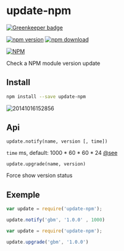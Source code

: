 update-npm
==========

[![Greenkeeper badge](https://badges.greenkeeper.io/noyobo/update-npm.svg)](https://greenkeeper.io/)

[![npm version](http://img.shields.io/npm/v/update-npm.svg)](https://www.npmjs.org/package/update-npm)
[![npm download](http://img.shields.io/npm/dm/update-npm.svg)](https://www.npmjs.org/package/update-npm)

[![NPM](https://nodei.co/npm/update-npm.png?downloads=true&downloadRank=true&stars=true)](https://nodei.co/npm/update-npm/)

Check a NPM module version update 

## Install

```bash
npm install --save update-npm
```
![20141016152856](https://cloud.githubusercontent.com/assets/1292082/4658944/249de468-5506-11e4-8b91-3104d6861d22.png)

## Api

`update.notify(name, version [, time])`

`time` ms, default: 1000 * 60 * 60 * 24 [@see](https://github.com/yeoman/update-notifier#updatenotifieroptions)

`update.upgrade(name, version)`

Force show version status

## Exemple

```javascript
var update = require('update-npm');

update.notify('gbm', '1.0.0' , 1000)

```

```javascript
var update = require('update-npm');

update.upgrade('gbm', '1.0.0')

```
